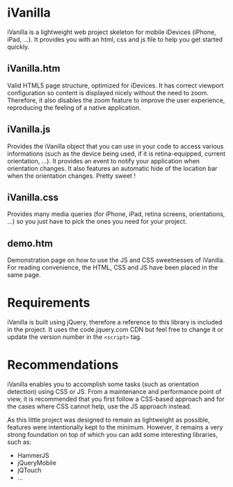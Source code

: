 iVanilla
========

iVanilla is a lightweight web project skeleton for mobile iDevices (iPhone, iPad, ...).
It provides you with an html, css and js file to help you get started quickly.

iVanilla.htm
------------

Valid HTML5 page structure, optimized for iDevices. It has correct viewport configuration so content is displayed nicely without the need to zoom.
Therefore, it also disables the zoom feature to improve the user experience, reproducing the feeling of a native application.

iVanilla.js
-----------

Provides the iVanilla object that you can use in your code to access various informations (such as the device being used, if it is retina-equipped, current orientation, ...).
It provides an event to notify your application when orientation changes.
It also features an automatic hide of the location bar when the orientation changes. Pretty sweet ! 

iVanilla.css
------------

Provides many media queries (for iPhone, iPad, retina screens, orientations, ...) so you just have to pick the ones you need for your project.

demo.htm
--------

Demonstration page on how to use the JS and CSS sweetnesses of iVanilla. For reading convenience, the HTML, CSS and JS have been placed in the same page.

Requirements
============

iVanilla is built using jQuery, therefore a reference to this library is included in the project. It uses the code.jquery.com CDN but feel free to change it or update the version number
in the ```<script>``` tag.

Recommendations
===============

iVanilla enables you to accomplish some tasks (such as orientation detection) using CSS or JS. From a maintenance and performance point of view, it is recommended that you first follow
a CSS-based approach and for the cases where CSS cannot help, use the JS approach instead.

As this little project was designed to remain as lightweight as possible, features were intentionally kept to the minimum. However, it remains a very strong foundation on top of which
you can add some interesting libraries, such as:

* HammerJS
* jQueryMobile
* jQTouch
* ...